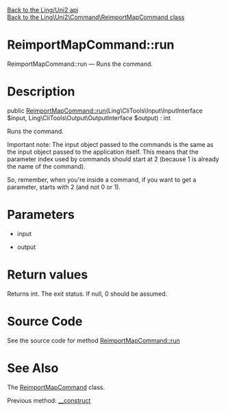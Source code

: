 [Back to the Ling/Uni2 api](https://github.com/lingtalfi/Uni2/blob/master/doc/api/Ling/Uni2.md)<br>
[Back to the Ling\Uni2\Command\ReimportMapCommand class](https://github.com/lingtalfi/Uni2/blob/master/doc/api/Ling/Uni2/Command/ReimportMapCommand.md)


ReimportMapCommand::run
================



ReimportMapCommand::run — Runs the command.




Description
================


public [ReimportMapCommand::run](https://github.com/lingtalfi/Uni2/blob/master/doc/api/Ling/Uni2/Command/ReimportMapCommand/run.md)(Ling\CliTools\Input\InputInterface $input, Ling\CliTools\Output\OutputInterface $output) : int




Runs the command.

Important note:
The input object passed to the commands is the same as the input object passed to the application itself.
This means that the parameter index used by commands should start at 2 (because 1 is already the name of the command).

So, remember, when you're inside a command, if you want to get a parameter, starts with 2 (and not 0 or 1).




Parameters
================


- input

    

- output

    


Return values
================

Returns int.
The exit status.
If null, 0 should be assumed.







Source Code
===========
See the source code for method [ReimportMapCommand::run](https://github.com/lingtalfi/Uni2/blob/master/Command/ReimportMapCommand.php#L110-L182)


See Also
================

The [ReimportMapCommand](https://github.com/lingtalfi/Uni2/blob/master/doc/api/Ling/Uni2/Command/ReimportMapCommand.md) class.

Previous method: [__construct](https://github.com/lingtalfi/Uni2/blob/master/doc/api/Ling/Uni2/Command/ReimportMapCommand/__construct.md)<br>

